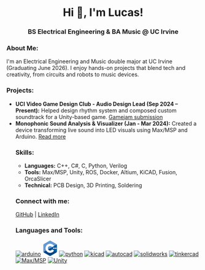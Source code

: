<h1 align="center">Hi 👋, I'm Lucas!</h1>
<h3 align="center">BS Electrical Engineering & BA Music @ UC Irvine</h3>

<h3 align="left">About Me:</h3>
<p align="left">I'm an Electrical Engineering and Music double major at UC Irvine (Graduating June 2026). I enjoy hands-on projects that blend tech and creativity, from circuits and robots to music devices.</p>

<h3 align="left">Projects:</h3>
<ul>
    <li><strong>UCI Video Game Design Club - Audio Design Lead (Sep 2024 – Present):</strong> Helped design rhythm system and composed custom soundtrack for a Unity-based game. <a href="https://itch.io/jam/vgdc-at-uci-fall-2024-games/rate/3151721" target="_blank">Gamejam submission</a></li>
    <li><strong>Monophonic Sound Analysis & Visualizer (Jan - Mar 2024):</strong> Created a device transforming live sound into LED visuals using Max/MSP and Arduino. <a href="https://docs.google.com/document/d/1Ae9jhs-d7T_zmnWZkgmKJcZAngri4R7ertkOq0EZSI0/edit?usp=share_link" target="_blank">Read more</a></li>


<h3 align="left">Skills:</h3>
<ul>
  <li><strong>Languages:</strong> C++, C#, C, Python, Verilog</li>
  <li><strong>Tools:</strong> Max/MSP, Unity, ROS, Docker, Altium, KiCAD, Fusion, OrcaSlicer</li>
  <li><strong>Technical:</strong> PCB Design, 3D Printing, Soldering</li>
</ul>

<h3 align="left">Connect with me:</h3>
<p align="left">
  <a href="https://github.com/lucasjk2004" target="_blank">GitHub</a> |
  <a href="https://www.linkedin.com/in/lucas-kang-700b12234/" target="_blank">LinkedIn</a>
</p>

<h3 align="left">Languages and Tools:</h3>
<p align="left">
  <a href="https://www.arduino.cc/" target="_blank" rel="noreferrer"><img src="https://cdn.worldvectorlogo.com/logos/arduino-1.svg" alt="arduino" width="40" height="40"/></a>
  <a href="https://www.w3schools.com/cpp/" target="_blank" rel="noreferrer"><img src="https://raw.githubusercontent.com/devicons/devicon/master/icons/cplusplus/cplusplus-original.svg" alt="cplusplus" width="40" height="40"/></a>
  <a href="https://www.python.org/" target="_blank" rel="noreferrer"><img src="https://cdn.worldvectorlogo.com/logos/python-5.svg" alt="python" width="40" height="40"/></a>
  <a href="https://kicad.org/" target="_blank" rel="noreferrer"><img src="https://icons.iconarchive.com/icons/papirus-team/papirus-apps/512/kicad-icon.png" alt="kicad" width="40" height="40"/></a>
  <a href="https://www.autodesk.com/products/autocad/overview" target="_blank" rel="noreferrer"><img src="https://seeklogo.com/images/A/autocad-logo-69326D7728-seeklogo.com.png" alt="autocad" width="40" height="40"/></a>
  <a href="https://www.solidworks.com/" target="_blank" rel="noreferrer"><img src="https://img.icons8.com/?size=512&id=62397&format=png" alt="solidworks" width="40" height="40"/></a>
  <a href="https://www.tinkercad.com/" target="_blank" rel="noreferrer"><img src="https://content.instructables.com/FUT/HB6Q/K1I8IZM4/FUTHB6QK1I8IZM4.png?auto=webp&frame=1&md=MjAxOS0xMC0wOSAxMDowMDowNi4w" alt="tinkercad" width="40" height="40"/></a>
  <a href="https://cycling74.com/products/max/" target="_blank" rel="noreferrer"><img src="https://upload.wikimedia.org/wikipedia/commons/9/93/Logo_Max_8_software.jpg" alt="Max/MSP" width="40" height="40"/></a>
  <a href="https://www.unity.com/" target="_blank" rel="noreferrer"><img src="https://upload.wikimedia.org/wikipedia/commons/0/08/Unity_Technologies_Logo.png" alt="Unity" width="40" height="40"/></a>
</p>
